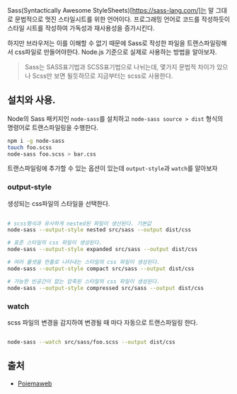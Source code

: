 Sass(Syntactically Awesome StyleSheets)[https://sass-lang.com/]는 말 그대로 문법적으로 멋진 스타일시트를 위한 언어이다. 프로그래밍 언어로 코드를 작성하듯이 스타일 시트를 작성하여 가독성과 재사용성을 증가시킨다.

하지만 브라우저는 이를 이해할 수 없기 때문에 Sass로 작성한 파일을 트랜스파일링해서 css파일로 만들어야한다. Node.js 기준으로 실제로 사용하는 방법을 알아보자.

> Sass는 SASS표기법과 SCSS표기법으로 나뉘는데, 몇가지 문법적 차이가 있으나 Scss만 보면 될듯하므로 지금부터는 scss로 사용한다.

## 설치와 사용.

Node의 Sass 패키지인 `node-sass`를 설치하고 `node-sass source > dist` 형식의 명령어로 트랜스파일링을 수행한다.

```bash
npm i -g node-sass      
touch foo.scss
node-sass foo.scss > bar.css
```

트랜스파일링에 추가할 수 있는 옵션이 있는데 `output-style`과 `watch`를 알아보자

### output-style

생성되는 css파일의 스타일을 선택한다.

```bash
 
# scss형식과 유사하게 nested된 파일이 생선된다. 기본값
node-sass --output-style nested src/sass --output dist/css 

# 표준 스타일의 css 파일이 생성된다.
node-sass --output-style expanded src/sass --output dist/css

# 여러 룰셋을 한줄로 나타내는 스타일의 css 파일이 생성된다.
node-sass --output-style compact src/sass --output dist/css

# 가능한 빈공간이 없는 압축된 스타일의 css 파일이 생성된다.
node-sass --output-style compressed src/sass --output dist/css

```

### watch

scss 파일의 변경을 감지하여 변경될 때 마다 자동으로 트랜스파일링 한다.

```bash

node-sass --watch src/sass/foo.scss --output dist/css

```

## 출처

- [Poiemaweb](https://poiemaweb.com/sass-basics)